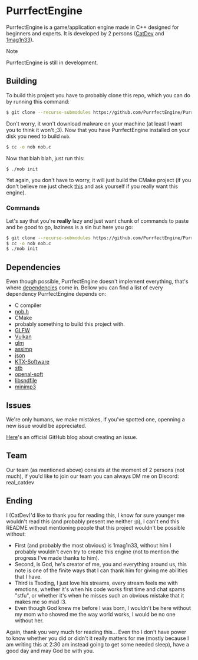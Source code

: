 # PurrfectEngine

PurrfectEngine is a game/application engine made in C++ designed for beginners and experts. It is developed by 2 persons ([CatDev](https://github.com/RealCatDev) and [1mag1n33](https://github.com/1mag1n33)).

> [!NOTE]
> PurrfectEngine is still in development.

## Building

To build this project you have to probably clone this repo, which you can do by running this command:
```bash
$ git clone --recurse-submodules https://github.com/PurrfectEngine/PurrfectEngine.git
```
Don't worry, it won't download malware on your machine (at least I want you to think it won't ;3).
Now that you have PurrfectEngine installed on your disk you need to build `nob`.
```bash
$ cc -o nob nob.c
```
Now that blah blah, just run this:
```bash
$ ./nob init
```
Yet again, you don't have to worry, it will just build the CMake project (if you don't believe me just check [this](./nob.c) and ask yourself if you really want this engine).

### Commands

Let's say that you're **really** lazy and just want chunk of commands to paste and be good to go, laziness is a sin but here you go:
```bash
$ git clone --recurse-submodules https://github.com/PurrfectEngine/PurrfectEngine.git
$ cc -o nob nob.c
$ ./nob init
```

## Dependencies

Even though possible, PurrfectEngine doesn't implement everything, that's where [dependencies](./dependencies) come in. Bellow you can find a list of every dependency PurrfectEngine depends on:
- C compiler
- [nob.h](https://github.com/tsoding/ht/blob/master/nob.h)
- CMake
- probably something to build this project with.
- [GLFW](https://github.com/glfw/glfw)
- [Vulkan](https://github.com/KhronosGroup/Vulkan-Headers)
- [glm](https://github.com/g-truc/glm)
- [assimp](https://github.com/assimp/assimp)
- [json](https://github.com/nlohmann/json/)
- [KTX-Software](https://github.com/KhronosGroup/KTX-Software)
- [stb](https://github.com/nothings/stb)
- [openal-soft](https://github.com/kcat/openal-soft)
- [libsndfile](https://github.com/libsndfile/libsndfile)
- [minimp3](https://github.com/lieff/minimp3)

## Issues

We're only humans, we make mistakes, if you've spotted one, openning a new issue would be appreciated.

[Here](https://docs.github.com/en/issues/tracking-your-work-with-issues/creating-an-issue)'s an official GitHub blog about creating an issue.

## Team

Our team (as mentioned above) consists at the moment of 2 persons (not much), if you'd like to join our team you can always DM me on Discord: real_catdev

## Ending

I (CatDev)'d like to thank you for reading this, I know for sure younger me wouldn't read this (and probably present me neither :p), I can't end this README without mentioning people that this project wouldn't be possible without:
- First (and probably the most obvious) is 1mag1n33, without him I probably wouldn't even try to create this engine (not to mention the progress I've made thanks to him).
- Second, is God, he's creator of me, you and everything around us, this note is one of the finite ways that I can thank him for giving me abilities that I have.
- Third is Tsoding, I just love his streams, every stream feels me with emotions, whether it's when his code works first time and chat spams "stfu", or whether it's when he misses such an obvious mistake that it makes me so mad :3.
- Even though God knew me before I was born, I wouldn't be here without my mom who showed me the way world works, I would be no one without her.

Again, thank you very much for reading this... Even tho I don't have power to know whether you did or didn't it really matters for me (mostly because I am writing this at 2:30 am instead going to get some needed sleep), have a good day and may God be with you.
